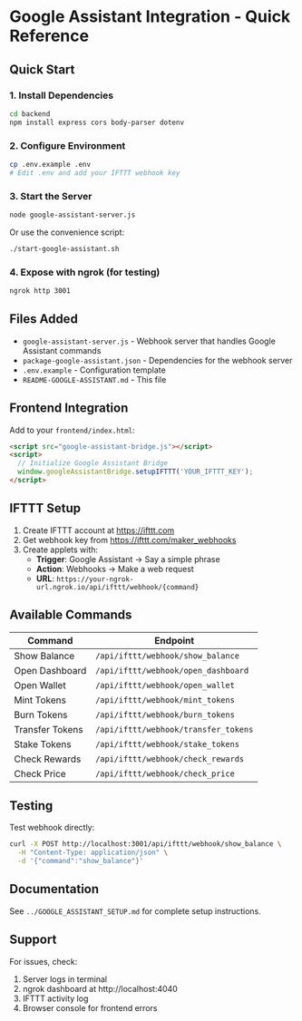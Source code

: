 # Google Assistant Integration - Quick Reference

## Quick Start

### 1. Install Dependencies
```bash
cd backend
npm install express cors body-parser dotenv
```

### 2. Configure Environment
```bash
cp .env.example .env
# Edit .env and add your IFTTT webhook key
```

### 3. Start the Server
```bash
node google-assistant-server.js
```

Or use the convenience script:
```bash
./start-google-assistant.sh
```

### 4. Expose with ngrok (for testing)
```bash
ngrok http 3001
```

## Files Added

- `google-assistant-server.js` - Webhook server that handles Google Assistant commands
- `package-google-assistant.json` - Dependencies for the webhook server
- `.env.example` - Configuration template
- `README-GOOGLE-ASSISTANT.md` - This file

## Frontend Integration

Add to your `frontend/index.html`:

```html
<script src="google-assistant-bridge.js"></script>
<script>
  // Initialize Google Assistant Bridge
  window.googleAssistantBridge.setupIFTTT('YOUR_IFTTT_KEY');
</script>
```

## IFTTT Setup

1. Create IFTTT account at https://ifttt.com
2. Get webhook key from https://ifttt.com/maker_webhooks
3. Create applets with:
   - **Trigger**: Google Assistant → Say a simple phrase
   - **Action**: Webhooks → Make a web request
   - **URL**: `https://your-ngrok-url.ngrok.io/api/ifttt/webhook/{command}`

## Available Commands

| Command | Endpoint |
|---------|----------|
| Show Balance | `/api/ifttt/webhook/show_balance` |
| Open Dashboard | `/api/ifttt/webhook/open_dashboard` |
| Open Wallet | `/api/ifttt/webhook/open_wallet` |
| Mint Tokens | `/api/ifttt/webhook/mint_tokens` |
| Burn Tokens | `/api/ifttt/webhook/burn_tokens` |
| Transfer Tokens | `/api/ifttt/webhook/transfer_tokens` |
| Stake Tokens | `/api/ifttt/webhook/stake_tokens` |
| Check Rewards | `/api/ifttt/webhook/check_rewards` |
| Check Price | `/api/ifttt/webhook/check_price` |

## Testing

Test webhook directly:
```bash
curl -X POST http://localhost:3001/api/ifttt/webhook/show_balance \
  -H "Content-Type: application/json" \
  -d '{"command":"show_balance"}'
```

## Documentation

See `../GOOGLE_ASSISTANT_SETUP.md` for complete setup instructions.

## Support

For issues, check:
1. Server logs in terminal
2. ngrok dashboard at http://localhost:4040
3. IFTTT activity log
4. Browser console for frontend errors
